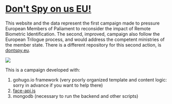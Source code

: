 # [Don't Spy on us EU!](https://dontspyonus.eu)

This website and the data represent the first campaign made to pressure European Members of Paliament to reconsider the impact of Remote Biometric Identification. 
The second, improved, campaign also follow the European Trilogue process, and would address the competent ministries of the member state. There is a different repository for this second action, is [dontspy.eu](/hermescenter/dontspy.eu).

![](https://dontspyonus.eu/logo/6.png)

This is a campaign developed with:

1. gohugo.io framework (very poorly organized template and content logic: sorry in advance if you want to help there)
2. [face-api.js](https://vladmandic.github.io/face-api/demo/webcam.html)
3. mongodb (necessary to run the backend and other scripts)
